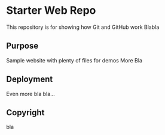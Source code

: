 # Starter Web Repo

This repository is for showing how Git and GitHub work
Blabla

## Purpose

Sample website with plenty of files for demos
More Bla

## Deployment

Even more bla
bla...

## Copyright

bla